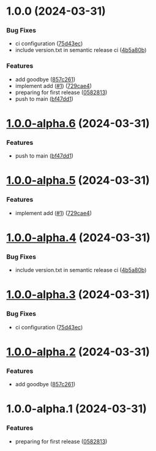 # 1.0.0 (2024-03-31)


### Bug Fixes

* ci configuration ([75d43ec](https://github.com/kahojyun/semantic-release-test/commit/75d43ec55055c0b6e4d8398036218f7929e81d8c))
* include version.txt in semantic release ci ([4b5a80b](https://github.com/kahojyun/semantic-release-test/commit/4b5a80b6154dfc957b04b2c8d16b39ffb8dcee8d))


### Features

* add goodbye ([857c261](https://github.com/kahojyun/semantic-release-test/commit/857c261e92c283c93bcde40ef01163d94e5f8d13))
* implement add ([#1](https://github.com/kahojyun/semantic-release-test/issues/1)) ([729cae4](https://github.com/kahojyun/semantic-release-test/commit/729cae44033995ef1bec50d4230ac674480dbd73))
* preparing for first release ([0582813](https://github.com/kahojyun/semantic-release-test/commit/0582813dbc61a12226bd2be9ea6de59ebd95cfaa))
* push to main ([bf47dd1](https://github.com/kahojyun/semantic-release-test/commit/bf47dd192446c6d5bbf1f8bbf1066c99cd949664))

# [1.0.0-alpha.6](https://github.com/kahojyun/semantic-release-test/compare/v1.0.0-alpha.5...v1.0.0-alpha.6) (2024-03-31)


### Features

* push to main ([bf47dd1](https://github.com/kahojyun/semantic-release-test/commit/bf47dd192446c6d5bbf1f8bbf1066c99cd949664))

# [1.0.0-alpha.5](https://github.com/kahojyun/semantic-release-test/compare/v1.0.0-alpha.4...v1.0.0-alpha.5) (2024-03-31)


### Features

* implement add ([#1](https://github.com/kahojyun/semantic-release-test/issues/1)) ([729cae4](https://github.com/kahojyun/semantic-release-test/commit/729cae44033995ef1bec50d4230ac674480dbd73))

# [1.0.0-alpha.4](https://github.com/kahojyun/semantic-release-test/compare/v1.0.0-alpha.3...v1.0.0-alpha.4) (2024-03-31)


### Bug Fixes

* include version.txt in semantic release ci ([4b5a80b](https://github.com/kahojyun/semantic-release-test/commit/4b5a80b6154dfc957b04b2c8d16b39ffb8dcee8d))

# [1.0.0-alpha.3](https://github.com/kahojyun/semantic-release-test/compare/v1.0.0-alpha.2...v1.0.0-alpha.3) (2024-03-31)


### Bug Fixes

* ci configuration ([75d43ec](https://github.com/kahojyun/semantic-release-test/commit/75d43ec55055c0b6e4d8398036218f7929e81d8c))

# [1.0.0-alpha.2](https://github.com/kahojyun/semantic-release-test/compare/v1.0.0-alpha.1...v1.0.0-alpha.2) (2024-03-31)


### Features

* add goodbye ([857c261](https://github.com/kahojyun/semantic-release-test/commit/857c261e92c283c93bcde40ef01163d94e5f8d13))

# 1.0.0-alpha.1 (2024-03-31)


### Features

* preparing for first release ([0582813](https://github.com/kahojyun/semantic-release-test/commit/0582813dbc61a12226bd2be9ea6de59ebd95cfaa))
